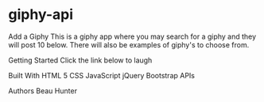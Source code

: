 # giphy-api
Add a Giphy
This is a giphy app where you may search for a giphy and they will post 10 below. There will also be examples of giphy's to choose from.

Getting Started
Click the link below to laugh



Built With
HTML 5
CSS
JavaScript
jQuery
Bootstrap
APIs


Authors
Beau Hunter
